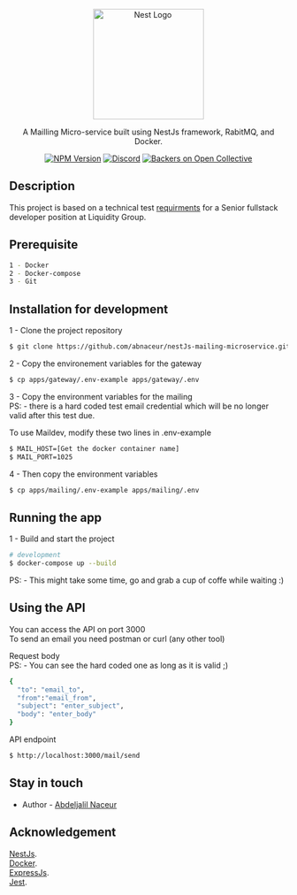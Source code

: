 <p align="center">
  <a href="https://www.liquiditygroup.com/" target="blank"><img src="https://assets-global.website-files.com/62455fb5c801f78400e3ec88/62a838dd0ef93090540a7839_Logo_No%20Drop.svg" width="200" alt="Nest Logo" /></a>
</p>

[circleci-image]: https://img.shields.io/circleci/build/github/nestjs/nest/master?token=abc123def456
[circleci-url]: https://circleci.com/gh/nestjs/nest

  <p align="center">A Mailling Micro-service built using NestJs framework, RabitMQ, and Docker.</p>
    <p align="center">
<a href="https://www.npmjs.com/~nestjscore" target="_blank"><img src="https://img.shields.io/badge/npm-v16.15.1-blue" alt="NPM Version" /></a>
<a href="https://discord.gg/G7Qnnhy" target="_blank"><img src="https://img.shields.io/badge/docker-v20.10.14-brightgreen" alt="Discord"/></a>
<a href="https://opencollective.com/nest#backer" target="_blank"><img src="https://img.shields.io/badge/amqplib-v0.9.0-yellowgreen" alt="Backers on Open Collective" /></a>
</p>

## Description

This project is based on a technical test 
[requirments](https://github.com/abnaceur/nestJs-mailing-microservice/tree/master/docs/NestJSHomeAssignment.pdf) for a Senior fullstack developer position at Liquidity Group. 

## Prerequisite

```bash
1 - Docker
2 - Docker-compose
3 - Git
```

## Installation for development

1 - Clone the project repository
```bash
$ git clone https://github.com/abnaceur/nestJs-mailing-microservice.git
```

2 - Copy the environement variables for the gateway
```bash
$ cp apps/gateway/.env-example apps/gateway/.env
```

3 - Copy the environment variables for the mailing<br/>
PS: - there is a hard coded test email credential
which will be no longer valid after this test due.

To use Maildev, modify these two lines in .env-example

```bash
$ MAIL_HOST=[Get the docker container name]
$ MAIL_PORT=1025
```

4 - Then copy the environment variables 
```bash
$ cp apps/mailing/.env-example apps/mailing/.env
```

## Running the app

1 - Build and start the project
```bash
# development
$ docker-compose up --build
```

PS: - This might take some time, go and grab a cup of coffe while waiting :)

## Using the API
You can access the API on port 3000 <br/>
To send an email you need postman or curl (any other tool)<br/>

Request body<br/>
PS: - You can see the hard coded one as long as it is valid ;)
```bash
{
  "to": "email_to",
  "from":"email_from",
  "subject": "enter_subject",
  "body": "enter_body"
}
```

API endpoint
```bash
$ http://localhost:3000/mail/send
```

## Stay in touch

- Author - [Abdeljalil Naceur](https://naceur-abdeljalil.com/)

## Acknowledgement
[NestJs](https://nestjs.com/).<br/>
[Docker](https://www.docker.com/).<br/>
[ExpressJs](https://expressjs.com/).<br/>
[Jest](https://jestjs.io/).<br/>
